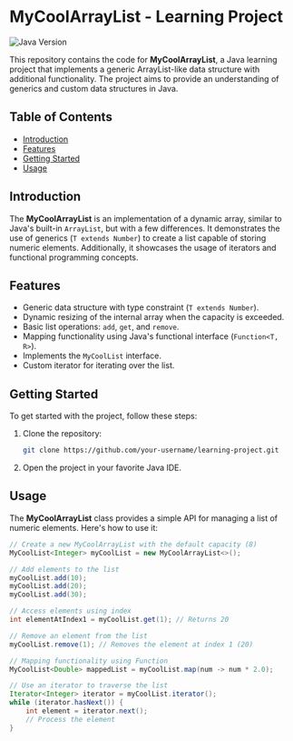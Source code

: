 # MyCoolArrayList - Learning Project

![Java Version](https://img.shields.io/badge/Java-8%2B-blue)

This repository contains the code for **MyCoolArrayList**, a Java learning project that implements a generic ArrayList-like data structure with additional functionality. The project aims to provide an understanding of generics and custom data structures in Java.

## Table of Contents

- [Introduction](#introduction)
- [Features](#features)
- [Getting Started](#getting-started)
- [Usage](#usage)

## Introduction

The **MyCoolArrayList** is an implementation of a dynamic array, similar to Java's built-in `ArrayList`, but with a few differences. It demonstrates the use of generics (`T extends Number`) to create a list capable of storing numeric elements. Additionally, it showcases the usage of iterators and functional programming concepts.

## Features

- Generic data structure with type constraint (`T extends Number`).
- Dynamic resizing of the internal array when the capacity is exceeded.
- Basic list operations: `add`, `get`, and `remove`.
- Mapping functionality using Java's functional interface (`Function<T, R>`).
- Implements the `MyCoolList` interface.
- Custom iterator for iterating over the list.

## Getting Started

To get started with the project, follow these steps:

1. Clone the repository:
   ```bash
   git clone https://github.com/your-username/learning-project.git
   ```

2. Open the project in your favorite Java IDE.

## Usage

The **MyCoolArrayList** class provides a simple API for managing a list of numeric elements. Here's how to use it:

```java
// Create a new MyCoolArrayList with the default capacity (8)
MyCoolList<Integer> myCoolList = new MyCoolArrayList<>();

// Add elements to the list
myCoolList.add(10);
myCoolList.add(20);
myCoolList.add(30);

// Access elements using index
int elementAtIndex1 = myCoolList.get(1); // Returns 20

// Remove an element from the list
myCoolList.remove(1); // Removes the element at index 1 (20)

// Mapping functionality using Function
MyCoolList<Double> mappedList = myCoolList.map(num -> num * 2.0);

// Use an iterator to traverse the list
Iterator<Integer> iterator = myCoolList.iterator();
while (iterator.hasNext()) {
    int element = iterator.next();
    // Process the element
}
```
